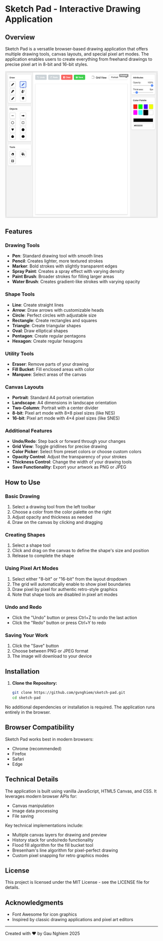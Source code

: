 # Sketch Pad - Interactive Drawing Application

## Overview

Sketch Pad is a versatile browser-based drawing application that offers multiple drawing tools, canvas layouts, and special pixel art modes. The application enables users to create everything from freehand drawings to precise pixel art in 8-bit and 16-bit styles.

![Sketch Pad Screenshot](screenshot.png)

## Features

### Drawing Tools
- **Pen**: Standard drawing tool with smooth lines
- **Pencil**: Creates lighter, more textured strokes
- **Marker**: Bold strokes with slightly transparent edges
- **Spray Paint**: Creates a spray effect with varying density
- **Paint Brush**: Broader strokes for filling larger areas
- **Water Brush**: Creates gradient-like strokes with varying opacity

### Shape Tools
- **Line**: Create straight lines
- **Arrow**: Draw arrows with customizable heads
- **Circle**: Perfect circles with adjustable size
- **Rectangle**: Create rectangles and squares
- **Triangle**: Create triangular shapes
- **Oval**: Draw elliptical shapes
- **Pentagon**: Create regular pentagons
- **Hexagon**: Create regular hexagons

### Utility Tools
- **Eraser**: Remove parts of your drawing
- **Fill Bucket**: Fill enclosed areas with color
- **Marquee**: Select areas of the canvas

### Canvas Layouts
- **Portrait**: Standard A4 portrait orientation
- **Landscape**: A4 dimensions in landscape orientation
- **Two-Column**: Portrait with a center divider
- **8-bit**: Pixel art mode with 8×8 pixel sizes (like NES)
- **16-bit**: Pixel art mode with 4×4 pixel sizes (like SNES)

### Additional Features
- **Undo/Redo**: Step back or forward through your changes
- **Grid View**: Toggle gridlines for precise drawing
- **Color Picker**: Select from preset colors or choose custom colors
- **Opacity Control**: Adjust the transparency of your strokes
- **Thickness Control**: Change the width of your drawing tools
- **Save Functionality**: Export your artwork as PNG or JPEG

## How to Use

### Basic Drawing
1. Select a drawing tool from the left toolbar
2. Choose a color from the color palette on the right
3. Adjust opacity and thickness as needed
4. Draw on the canvas by clicking and dragging

### Creating Shapes
1. Select a shape tool
2. Click and drag on the canvas to define the shape's size and position
3. Release to complete the shape

### Using Pixel Art Modes
1. Select either "8-bit" or "16-bit" from the layout dropdown
2. The grid will automatically enable to show pixel boundaries
3. Draw pixel by pixel for authentic retro-style graphics
4. Note that shape tools are disabled in pixel art modes

### Undo and Redo
- Click the "Undo" button or press Ctrl+Z to undo the last action
- Click the "Redo" button or press Ctrl+Y to redo

### Saving Your Work
1. Click the "Save" button
2. Choose between PNG or JPEG format
3. The image will download to your device

## Installation

1. **Clone the Repository:**
   ```bash
   git clone https://github.com/gvnghiem/sketch-pad.git
   cd sketch-pad

No additional dependencies or installation is required. The application runs entirely in the browser.

## Browser Compatibility

Sketch Pad works best in modern browsers:
- Chrome (recommended)
- Firefox
- Safari
- Edge

## Technical Details

The application is built using vanilla JavaScript, HTML5 Canvas, and CSS. It leverages modern browser APIs for:
- Canvas manipulation
- Image data processing
- File saving

Key technical implementations include:
- Multiple canvas layers for drawing and preview
- History stack for undo/redo functionality
- Flood fill algorithm for the fill bucket tool
- Bresenham's line algorithm for pixel-perfect drawing
- Custom pixel snapping for retro graphics modes

## License

This project is licensed under the MIT License - see the LICENSE file for details.

## Acknowledgments

- Font Awesome for icon graphics
- Inspired by classic drawing applications and pixel art editors

---

Created with ♥ by Gau Nghiem 2025
